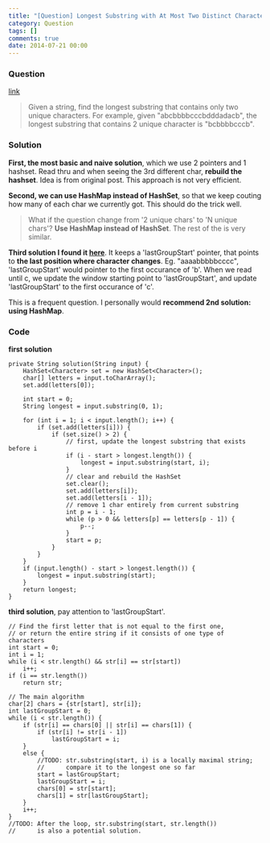 ```yaml
---
title: "[Question] Longest Substring with At Most Two Distinct Characters "
category: Question
tags: []
comments: true
date: 2014-07-21 00:00
---
```



### Question

[link](http://www.programcreek.com/2013/02/longest-substring-which-contains-2-unique-characters/)

> Given a string, find the longest substring that contains only two unique characters. For example, given "abcbbbbcccbdddadacb", the longest substring that contains 2 unique character is "bcbbbbcccb".

### Solution

__First, the most basic and naive solution__, which we use 2 pointers and 1 hashset. Read thru and when seeing the 3rd different char, __rebuild the hashset__. Idea is from original post. This approach is not very efficient. 

__Second, we can use HashMap instead of HashSet__, so that we keep couting how many of each char we currently got. This should do the trick well. 

> What if the question change from '2 unique chars' to 'N unique chars'? __Use HashMap instead of HashSet__. The rest of the is very similar. 

__Third solution I found it [here](http://stackoverflow.com/a/15000204)__. It keeps a 'lastGroupStart' pointer, that points to __the last position where character changes__. Eg. "aaaabbbbbcccc", 'lastGroupStart' would pointer to the first occurance of 'b'. When we read until c, we update the window starting point to 'lastGroupStart', and update 'lastGroupStart' to the first occurance of 'c'. 

This is a frequent question. I personally would __recommend 2nd solution: using HashMap__. 

### Code

__first solution__

	private String solution(String input) {
		HashSet<Character> set = new HashSet<Character>();
		char[] letters = input.toCharArray();
		set.add(letters[0]);

		int start = 0;
		String longest = input.substring(0, 1);

		for (int i = 1; i < input.length(); i++) {
			if (set.add(letters[i])) {
				if (set.size() > 2) {
					// first, update the longest substring that exists before i
					if (i - start > longest.length()) {
						longest = input.substring(start, i);
					}
					// clear and rebuild the HashSet
					set.clear();
					set.add(letters[i]);
					set.add(letters[i - 1]);
					// remove 1 char entirely from current substring
					int p = i - 1;
					while (p > 0 && letters[p] == letters[p - 1]) {
						p--;
					}
					start = p;
				}
			}
		}
		if (input.length() - start > longest.length()) {
			longest = input.substring(start);
		}
		return longest;
	}

__third solution__, pay attention to 'lastGroupStart'. 

    // Find the first letter that is not equal to the first one, 
    // or return the entire string if it consists of one type of characters
    int start = 0;
    int i = 1;
    while (i < str.length() && str[i] == str[start])
        i++;
    if (i == str.length())
        return str;

    // The main algorithm
    char[2] chars = {str[start], str[i]};
    int lastGroupStart = 0;
    while (i < str.length()) {
        if (str[i] == chars[0] || str[i] == chars[1]) {
            if (str[i] != str[i - 1])
                lastGroupStart = i;
        }
        else {
            //TODO: str.substring(start, i) is a locally maximal string; 
            //      compare it to the longest one so far
            start = lastGroupStart;
            lastGroupStart = i;
            chars[0] = str[start];
            chars[1] = str[lastGroupStart];
        }
        i++;
    }
    //TODO: After the loop, str.substring(start, str.length()) 
    //      is also a potential solution.
